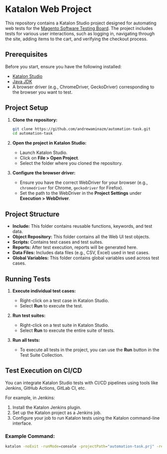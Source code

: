 # Katalon Web Project

This repository contains a Katalon Studio project designed for automating web tests for the [Magento Software Testing Board](https://magento.softwaretestingboard.com/). The project includes tests for various user interactions, such as logging in, navigating through the site, adding items to the cart, and verifying the checkout process.

## Prerequisites

Before you start, ensure you have the following installed:

- [Katalon Studio](https://www.katalon.com/)
- [Java JDK](https://www.oracle.com/java/technologies/javase-jdk11-downloads.html)
- A browser driver (e.g., ChromeDriver, GeckoDriver) corresponding to the browser you want to test.

## Project Setup

1. **Clone the repository:**

    ```bash
    git clone https://github.com/andrewaminazm/automation-task.git
    cd automation-task
    ```

2. **Open the project in Katalon Studio:**

    - Launch Katalon Studio.
    - Click on **File > Open Project**.
    - Select the folder where you cloned the repository.

3. **Configure the browser driver:**

    - Ensure you have the correct WebDriver for your browser (e.g., `chromedriver` for Chrome, `geckodriver` for Firefox).
    - Set the path to the WebDriver in the **Project Settings** under **Execution > WebDriver**.

## Project Structure

- **Include:** This folder contains reusable functions, keywords, and test data.
- **Object Repository:** This folder contains all the Web UI test objects.
- **Scripts:** Contains test cases and test suites.
- **Reports:** After test execution, reports will be generated here.
- **Data Files:** Includes data files (e.g., CSV, Excel) used in test cases.
- **Global Variables:** This folder contains global variables used across test cases.

## Running Tests

1. **Execute individual test cases:**

    - Right-click on a test case in Katalon Studio.
    - Select **Run** to execute the test.

2. **Run test suites:**

    - Right-click on a test suite in Katalon Studio.
    - Select **Run** to execute the entire suite of tests.

3. **Run all tests:**

    - To execute all tests in the project, you can use the **Run** button in the Test Suite Collection.

## Test Execution on CI/CD

You can integrate Katalon Studio tests with CI/CD pipelines using tools like Jenkins, GitHub Actions, GitLab CI, etc. 

For example, in Jenkins:

1. Install the Katalon Jenkins plugin.
2. Set up the Katalon project as a Jenkins job.
3. Configure your job to run Katalon tests using the Katalon command-line interface.

### Example Command:
```bash
katalon -noExit -runMode=console -projectPath="automation-task.prj" -retry=0 -testSuitePath="Test Suites/completetask"
